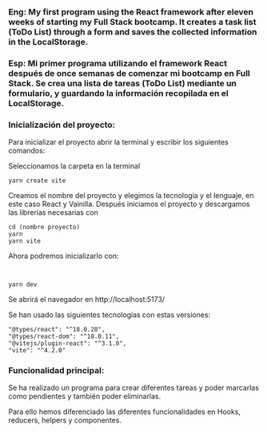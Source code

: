 ### Eng: My first program using the React framework after eleven weeks of starting my Full Stack bootcamp. It creates a task list (ToDo List) through a form and saves the collected information in the LocalStorage.

### Esp: Mi primer programa utilizando el framework React después de once semanas de comenzar mi bootcamp en Full Stack. Se crea una lista de tareas (ToDo List) mediante un formulario, y guardando la información recopilada en el LocalStorage.

### Inicialización del proyecto:
Para inicializar el proyecto abrir la terminal y escribir los siguientes comandos:

Seleccionamos la carpeta en la terminal
```
yarn create vite
```
Creamos el nombre del proyecto y elegimos la tecnología y el lenguaje, en este caso React y Vainilla. Después iniciamos el proyecto y descargamos las librerias necesarias con
```
cd (nombre proyecto)
yarn
yarn vite
```
Ahora podremos inicializarlo con:
```


yarn dev
`````
Se abrirá el navegador en http://localhost:5173/

Se han usado las siguientes tecnologías con estas versiones:
```
"@types/react": "^18.0.28",
"@types/react-dom": "^18.0.11",
"@vitejs/plugin-react": "^3.1.0",
"vite": "^4.2.0"

````



### Funcionalidad principal:
Se ha realizado un programa para crear diferentes tareas y poder marcarlas como pendientes y también poder eliminarlas.

Para ello hemos diferenciado las diferentes funcionalidades en Hooks, reducers, helpers y componentes.